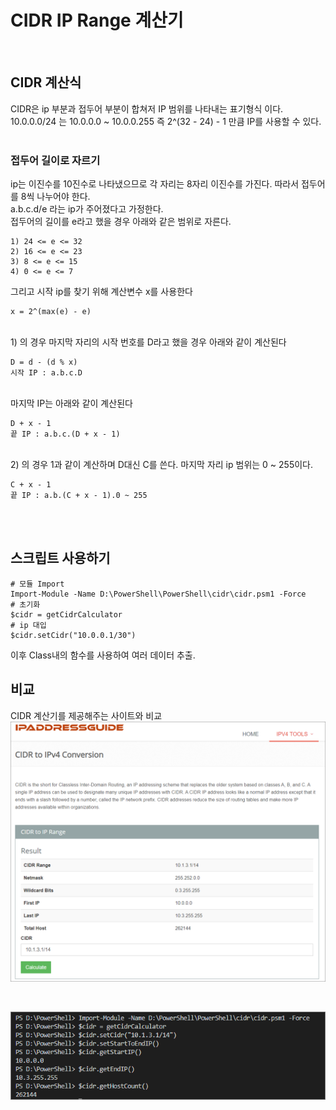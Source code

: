 # CIDR IP Range 계산기 

<br/>

## CIDR 계산식

CIDR은 ip 부분과 접두어 부분이 합쳐저 IP 범위를 나타내는 표기형식 이다. <br/>
10.0.0.0/24 는 10.0.0.0 ~ 10.0.0.255 즉 2^(32 - 24) - 1 만큼 IP를 사용할 수 있다. <br/><br/>

### 접두어 길이로 자르기
ip는 이진수를 10진수로 나타냈으므로 각 자리는 8자리 이진수를 가진다. 따라서 접두어를 8씩 나누어야 한다. <br/>
a.b.c.d/e 라는 ip가 주어졌다고 가정한다. <br/>
접두어의 길이를 e라고 했을 경우 아래와 같은 범위로 자른다. <br/>
````
1) 24 <= e <= 32 
2) 16 <= e <= 23 
3) 8 <= e <= 15 
4) 0 <= e <= 7 
````
그리고 시작 ip를 찾기 위해 계산변수 x를 사용한다
````
x = 2^(max(e) - e)
````
<br/>
1) 의 경우 마지막 자리의 시작 번호를 D라고 했을 경우 아래와 같이 계산된다

````
D = d - (d % x)
시작 IP : a.b.c.D
````
<br/>
마지막 IP는 아래와 같이 계산된다

````
D + x - 1
끝 IP : a.b.c.(D + x - 1)
````
<br/>
2) 의 경우 1과 같이 계산하며 D대신 C를 쓴다. 마지막 자리 ip 범위는 0 ~ 255이다. 

````
C + x - 1
끝 IP : a.b.(C + x - 1).0 ~ 255
````
<br/><br/>

## 스크립트 사용하기
````
# 모듈 Import
Import-Module -Name D:\PowerShell\PowerShell\cidr\cidr.psm1 -Force
# 초기화
$cidr = getCidrCalculator
# ip 대입
$cidr.setCidr("10.0.0.1/30")
````
이후 Class내의 함수를 사용하여 여러 데이터 추출.<br/>

## 비교
CIDR 계산기를 제공해주는 사이트와 비교
![Alt text](https://github.com/chupark/PowerShell/blob/master/cidr/img/1.png "Optional title")

<br/>

![Alt text](https://github.com/chupark/PowerShell/blob/master/cidr/img/2.png "Optional title")